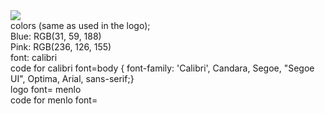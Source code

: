 
<img src="https://user-images.githubusercontent.com/78987191/109760700-0396ce80-7ba4-11eb-8d51-894ecd9bbb7a.jpg" >
<br>
colors (same as used in the logo);
<br>
Blue: RGB(31, 59, 188)
<br>
Pink: RGB(236, 126, 155)
<br>
font: calibri 
<br>
code for calibri font=body { font-family: 'Calibri', Candara, Segoe, "Segoe UI", Optima, Arial, sans-serif;}
<br>
logo font= menlo
<br>
code for menlo font= 
